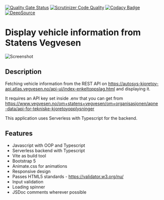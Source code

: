 [![Quality Gate Status](https://sonarcloud.io/api/project_badges/measure?project=w3bdesign_Statens-Vegvesen&metric=alert_status)](https://sonarcloud.io/summary/new_code?id=w3bdesign_Statens-Vegvesen)
[![Scrutinizer Code Quality](https://scrutinizer-ci.com/g/w3bdesign/Statens-Vegvesen/badges/quality-score.png?b=master)](https://scrutinizer-ci.com/g/w3bdesign/Statens-Vegvesen/?branch=master)
[![Codacy Badge](https://app.codacy.com/project/badge/Grade/9bc2e9dbe90c412d82ffbe19a9f878dd)](https://www.codacy.com/gh/w3bdesign/Statens-Vegvesen/dashboard?utm_source=github.com&utm_medium=referral&utm_content=w3bdesign/Statens-Vegvesen&utm_campaign=Badge_Grade)
[![DeepSource](https://deepsource.io/gh/w3bdesign/Statens-Vegvesen.svg/?label=active+issues&token=vdKpHAssiI6fTmx5L1VmPilg)](https://deepsource.io/gh/w3bdesign/Statens-Vegvesen/?ref=repository-badge)

# Display vehicle information from Statens Vegvesen

<img src="https://user-images.githubusercontent.com/45217974/164569251-ffd9b726-ccc5-4d87-b210-ec11e11c8c9d.png" alt="Screenshot" />

## Description

Fetching vehicle information from the REST API on <https://autosys-kjoretoy-api.atlas.vegvesen.no/api-ui/index-enkeltoppslag.html> and displaying it.

It requires an API key set inside .env that you can get from <https://www.vegvesen.no/om+statens+vegvesen/om+organisasjonen/apne-data/api-for-tekniske-kjoretoyopplysninger>

This application uses Serverless with Typescript for the backend.

## Features

-   Javascript with OOP and Typescript
-   Serverless backend with Typescript
-   Vite as build tool
-   Bootstrap 5
-   Animate.css for animations
-   Responsive design
-   Passes HTML5 standards - <https://validator.w3.org/nu/>
-   Input validation
-   Loading spinner
-   JSDoc comments wherever possible
